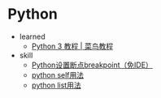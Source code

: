 # Python
- learned
  - [Python 3 教程 | 菜鸟教程](https://www.runoob.com/python3/python3-tutorial.html)
- skill
  - [Python设置断点breakpoint（免IDE）](https://blog.csdn.net/leviopku/article/details/123920672)
  - [python self用法](http://c.biancheng.net/view/2266.html)
  - [python list用法](https://www.runoob.com/python3/python3-list.html)